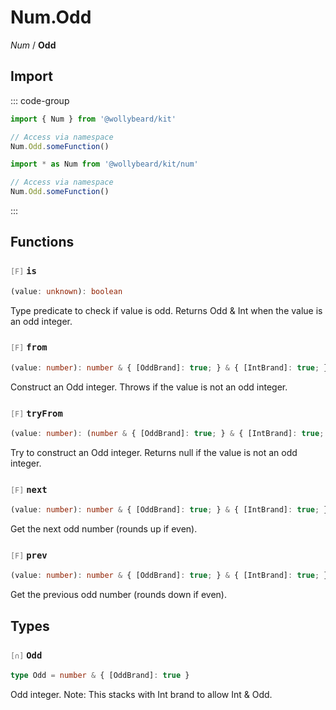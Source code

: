 # Num.Odd

_Num_ / **Odd**

## Import

::: code-group

```typescript [Namespace]
import { Num } from '@wollybeard/kit'

// Access via namespace
Num.Odd.someFunction()
```

```typescript [Barrel]
import * as Num from '@wollybeard/kit/num'

// Access via namespace
Num.Odd.someFunction()
```

:::

## Functions

### <span style="opacity: 0.6; font-weight: normal; font-size: 0.85em;">`[F]`</span> `is`

```typescript
(value: unknown): boolean
```

<SourceLink href="https://github.com/jasonkuhrt/kit/blob/main/./src/domains/num/odd/odd.ts#L21" />

Type predicate to check if value is odd. Returns Odd & Int when the value is an odd integer.

### <span style="opacity: 0.6; font-weight: normal; font-size: 0.85em;">`[F]`</span> `from`

```typescript
(value: number): number & { [OddBrand]: true; } & { [IntBrand]: true; }
```

<SourceLink href="https://github.com/jasonkuhrt/kit/blob/main/./src/domains/num/odd/odd.ts#L29" />

Construct an Odd integer. Throws if the value is not an odd integer.

### <span style="opacity: 0.6; font-weight: normal; font-size: 0.85em;">`[F]`</span> `tryFrom`

```typescript
(value: number): (number & { [OddBrand]: true; } & { [IntBrand]: true; }) | null
```

<SourceLink href="https://github.com/jasonkuhrt/kit/blob/main/./src/domains/num/odd/odd.ts#L43" />

Try to construct an Odd integer. Returns null if the value is not an odd integer.

### <span style="opacity: 0.6; font-weight: normal; font-size: 0.85em;">`[F]`</span> `next`

```typescript
(value: number): number & { [OddBrand]: true; } & { [IntBrand]: true; }
```

<SourceLink href="https://github.com/jasonkuhrt/kit/blob/main/./src/domains/num/odd/odd.ts#L50" />

Get the next odd number (rounds up if even).

### <span style="opacity: 0.6; font-weight: normal; font-size: 0.85em;">`[F]`</span> `prev`

```typescript
(value: number): number & { [OddBrand]: true; } & { [IntBrand]: true; }
```

<SourceLink href="https://github.com/jasonkuhrt/kit/blob/main/./src/domains/num/odd/odd.ts#L58" />

Get the previous odd number (rounds down if even).

## Types

### <span style="opacity: 0.6; font-weight: normal; font-size: 0.85em;">`[∩]`</span> `Odd`

```typescript
type Odd = number & { [OddBrand]: true }
```

<SourceLink href="https://github.com/jasonkuhrt/kit/blob/main/./src/domains/num/odd/odd.ts#L15" />

Odd integer. Note: This stacks with Int brand to allow Int & Odd.
